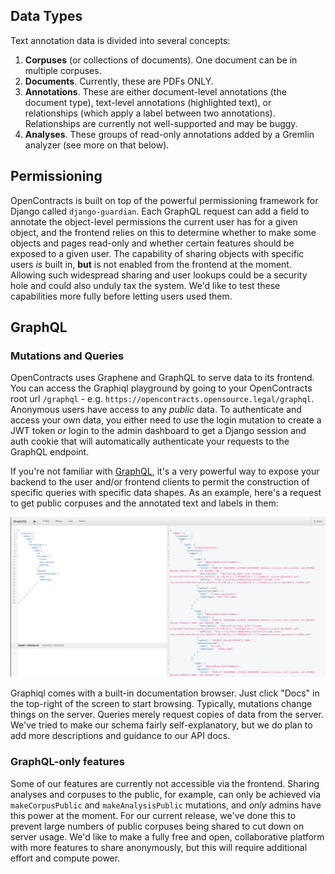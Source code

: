 ## Data Types

Text annotation data is divided into several concepts:

1. **Corpuses** (or collections of documents). One document can be in multiple corpuses.
2. **Documents**. Currently, these are PDFs ONLY.
3. **Annotations**. These are either document-level annotations (the document type), text-level annotations (highlighted
   text), or relationships (which apply a label between two annotations). Relationships are currently not
   well-supported and may be buggy.
4. **Analyses**. These groups of read-only annotations added by a Gremlin analyzer (see more on that below).

## Permissioning

OpenContracts is built on top of the powerful permissioning framework for Django called `django-guardian`. Each GraphQL
request can add a field to annotate the object-level permissions the current user has for a given object, and the
frontend relies on this to determine whether to make some objects and pages read-only and whether certain features
should be exposed to a given user. The capability of sharing objects with specific users *is* built in, **but**
is not enabled from the frontend at the moment. Allowing such widespread sharing and user lookups could be a security
hole and could also unduly tax the system. We'd like to test these capabilities more fully before letting users used them.

## GraphQL

### Mutations and Queries

OpenContracts uses Graphene and GraphQL to serve data to its frontend. You can access the Graphiql playground by going
to your OpenContracts root url `/graphql` - e.g. `https://opencontracts.opensource.legal/graphql`. Anonymous users have
access to any *public* data. To authenticate and access your own data, you either need to use the login mutation to
create a JWT token *or* login to the admin dashboard to get a Django session and auth cookie that will automatically
authenticate your requests to the GraphQL endpoint.

If you're not familiar with [GraphQL](https://graphql.org/learn/), it's a very powerful way to expose your backend to
the user and/or frontend clients to permit the construction of specific queries with specific data shapes. As an
example, here's a request to get public corpuses and the annotated text and labels in them:

![](../assets/images/screenshots/Graph_QL_Request_For_Annotations.png)

Graphiql comes with a built-in documentation browser. Just click "Docs" in the top-right of the screen to start
browsing. Typically, mutations change things on the server. Queries merely request copies of data from the server.
We've tried to make our schema fairly self-explanatory, but we do plan to add more descriptions and guidance to our
API docs.

### GraphQL-only features

Some of our features are currently not accessible via the frontend. Sharing analyses and corpuses to the public, for
example, can only be achieved via `makeCorpusPublic` and `makeAnalysisPublic` mutations, and *only* admins have this
power at the moment. For our current release, we've done this to prevent large numbers of public corpuses being shared
to cut down on server usage. We'd like to make a fully free and open, collaborative platform with more features to share
anonymously, but this will require additional effort and compute power.
